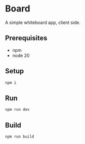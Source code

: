 # Board

A simple whiteboard app, client side.

## Prerequisites

- npm
- node 20

## Setup

```bash
npm i
```

## Run

```bash
npm run dev
```

## Build

```bash
npm run build
```


